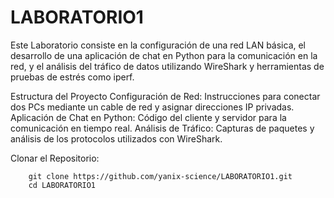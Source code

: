 # LABORATORIO1
Este Laboratorio consiste en la configuración de una red LAN básica, el desarrollo de una aplicación de chat en Python para la comunicación en la red, y el análisis del tráfico de datos utilizando WireShark y herramientas de pruebas de estrés como iperf.

Estructura del Proyecto
Configuración de Red: Instrucciones para conectar dos PCs mediante un cable de red y asignar direcciones IP privadas.
Aplicación de Chat en Python: Código del cliente y servidor para la comunicación en tiempo real.
Análisis de Tráfico: Capturas de paquetes y análisis de los protocolos utilizados con WireShark.

Clonar el Repositorio:

        git clone https://github.com/yanix-science/LABORATORIO1.git
        cd LABORATORIO1
